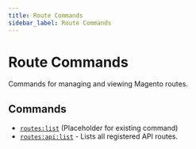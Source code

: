 ```yaml
---
title: Route Commands
sidebar_label: Route Commands
---
```


# Route Commands

Commands for managing and viewing Magento routes.

## Commands

- [`routes:list`](./list.md) (Placeholder for existing command)
- [`routes:api:list`](./api-list.md) - Lists all registered API routes.

